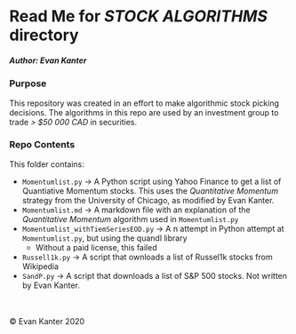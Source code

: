 # Read Me for _STOCK ALGORITHMS_ directory
##### Author: Evan Kanter
### Purpose
This repository was created in an effort to make algorithmic stock picking 
decisions.
The algorithms in this repo are used by an investment group to 
trade _> $50 000 CAD_ in securities. 
### Repo Contents
This folder contains:
- `Momentumlist.py` &rarr; A Python script using Yahoo Finance to get a list of 
Quantiative Momentum stocks. This uses the _Quantitative Momentum_ strategy from the University of Chicago, as modified by Evan Kanter.
- `Momentumlist.md` &rarr; A markdown file with an explanation of the _Quantitative Momentum_ algorithm used in
 `Momentumlist.py`
- `Momentumlist_withTiemSeriesEOD.py` &rarr; A n attempt in Python attempt 
at `Momentumlist.py`, but using the quandl library
    - Without a paid license, this failed
- `Russell1k.py` &rarr; A script that ownloads a list of Russel1k stocks from 
Wikipedia
- `SandP.py` &rarr; A script that downloads a list of S&P 500 stocks. 
Not written by Evan Kanter.





\
\
&copy; Evan Kanter 2020
